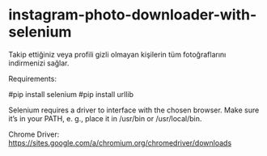 # instagram-photo-downloader-with-selenium
Takip ettiğiniz veya profili gizli olmayan kişilerin tüm fotoğraflarını indirmenizi sağlar.

Requirements:

#pip install selenium
#pip install urllib

Selenium requires a driver to interface with the chosen browser.
Make sure it’s in your PATH, e. g., place it in /usr/bin or /usr/local/bin.

Chrome Driver: 	https://sites.google.com/a/chromium.org/chromedriver/downloads
